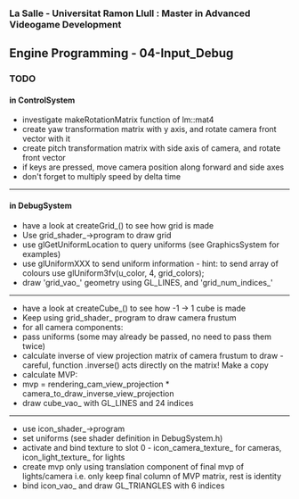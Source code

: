 ### La Salle - Universitat Ramon Llull : Master in Advanced Videogame Development
## Engine Programming - 04-Input_Debug

### TODO 

#### in ControlSystem
 - investigate makeRotationMatrix function of lm::mat4
 - create yaw transformation matrix  with y axis, and rotate camera front vector with it
 - create pitch transformation matrix with side axis of camera, and rotate front vector
 - if keys are pressed, move camera position along forward and side axes
 - don't forget to multiply speed by delta time
---
#### in DebugSystem
 - have a look at createGrid_() to see how grid is made
 - Use grid_shader_->program to draw grid
 - use glGetUniformLocation to query uniforms (see GraphicsSystem for examples)
 - use glUniformXXX to send uniform information
		- hint: to send array of colours use glUniform3fv(u_color, 4, grid_colors);
 - draw 'grid_vao_' geometry using GL_LINES, and 'grid_num_indices_'
---
 - have a look at createCube_() to see how -1 -> 1 cube is made
 - Keep using grid_shader_ program to draw camera frustum
 - for all camera components:
 - pass uniforms (some may already be passed, no need to pass them twice)
 - calculate inverse of view projection matrix of camera frustum to draw
		- careful, function .inverse() acts directly on the matrix! Make a copy
 - calculate MVP:
 - mvp = rendering_cam_view_projection * camera_to_draw_inverse_view_projection
 - draw cube_vao_ with GL_LINES and 24 indices
---
 - use icon_shader_->program
 - set uniforms (see shader definition in DebugSystem.h)
 - activate and bind texture to slot 0
		- icon_camera_texture_ for cameras, icon_light_texture_ for lights
 - create mvp only using translation component of final mvp of lights/camera
	 i.e. only keep final column of MVP matrix, rest is identity
 - bind icon_vao_ and draw GL_TRIANGLES with 6 indices
